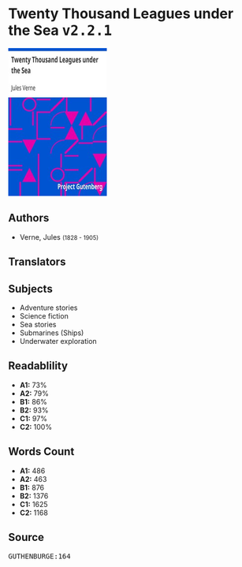 # Twenty Thousand Leagues under the Sea <kbd>v2.2.1</kbd>

![](./cover.medium.jpg "")

## Authors


 - Verne, Jules <small>(1828 - 1905)</small>

## Translators



## Subjects


 - Adventure stories
 - Science fiction
 - Sea stories
 - Submarines (Ships)
 - Underwater exploration

## Readablility


 - **A1:** 73%
 - **A2:** 79%
 - **B1:** 86%
 - **B2:** 93%
 - **C1:** 97%
 - **C2:** 100%

## Words Count


 - **A1:** 486
 - **A2:** 463
 - **B1:** 876
 - **B2:** 1376
 - **C1:** 1625
 - **C2:** 1168

## Source


<kbd>GUTHENBURGE:164</kbd>
